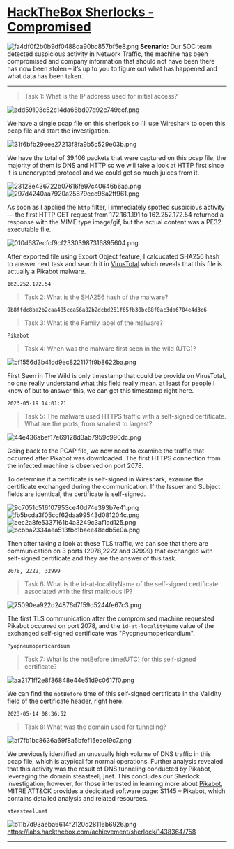 # [HackTheBox Sherlocks - Compromised](https://app.hackthebox.com/sherlocks/Compromised)

![fa4df0f2b0b9df0488da90bc857bf5e8.png](../../../_resources/fa4df0f2b0b9df0488da90bc857bf5e8.png)
**Scenario:**
Our SOC team detected suspicious activity in Network Traffic, the machine has been compromised and company information that should not have been there has now been stolen – it’s up to you to figure out what has happened and what data has been taken.

* * *
>Task 1: What is the IP address used for initial access?

![add59103c52c14da66bd07d92c749ecf.png](../../../_resources/add59103c52c14da66bd07d92c749ecf.png)

We have a single pcap file on this sherlock so I'll use Wireshark to open this pcap file and start the investigation. 

![31f6bfb29eee27213f8fa9b5c529e03b.png](../../../_resources/31f6bfb29eee27213f8fa9b5c529e03b.png)

We have the total of 39,106 packets that were captured on this pcap file, the majority of them is DNS and HTTP so we will take a look at HTTP first since it is unencrypted protocol and we could get so much juices from it.

![23128e436722b07616fe97c40646b6aa.png](../../../_resources/23128e436722b07616fe97c40646b6aa.png)
![297d4240aa7920a25879ecc98a2ff961.png](../../../_resources/297d4240aa7920a25879ecc98a2ff961.png)

As soon as I applied the `http` filter, I immediately spotted suspicious activity — the first HTTP GET request from 172.16.1.191 to 162.252.172.54 returned a response with the MIME type image/gif, but the actual content was a PE32 executable file.

![010d687ecfcf9cf23303987316895604.png](../../../_resources/010d687ecfcf9cf23303987316895604.png)

After exported file using Export Object feature, I calcucated SHA256 hash to answer next task and search it in [VirusTotal](https://www.virustotal.com/gui/file/9b8ffdc8ba2b2caa485cca56a82b2dcbd251f65fb30bc88f0ac3da6704e4d3c6) which reveals that this file is actually a Pikabot malware.

```
162.252.172.54
```

>Task 2: What is the SHA256 hash of the malware?
```
9b8ffdc8ba2b2caa485cca56a82b2dcbd251f65fb30bc88f0ac3da6704e4d3c6
```

>Task 3: What is the Family label of the malware?
```
Pikabot
```

>Task 4: When was the malware first seen in the wild (UTC)?

![cf1556d3b41dd9ec8221171f9b8622ba.png](../../../_resources/cf1556d3b41dd9ec8221171f9b8622ba.png)

First Seen in The Wild is only timestamp that could be provide on VirusTotal, no one really understand what this field really mean. at least for people I know of but to answer this, we can get this timestamp right here.

```
2023-05-19 14:01:21
```

>Task 5: The malware used HTTPS traffic with a self-signed certificate. What are the ports, from smallest to largest?

![44e436abef17e69128d3ab7959c990dc.png](../../../_resources/44e436abef17e69128d3ab7959c990dc.png)

Going back to the PCAP file, we now need to examine the traffic that occurred after Pikabot was downloaded. The first HTTPS connection from the infected machine is observed on port 2078.

To determine if a certificate is self-signed in Wireshark, examine the certificate exchanged during the communication. If the Issuer and Subject fields are identical, the certificate is self-signed.

![9c7051c516f07953ce40d74e393b7e41.png](../../../_resources/9c7051c516f07953ce40d74e393b7e41.png)
![fb5bcda3f05ccf62daa99543d081204c.png](../../../_resources/fb5bcda3f05ccf62daa99543d081204c.png)
![eec2a8fe5337161b4a3249c3af1ad125.png](../../../_resources/eec2a8fe5337161b4a3249c3af1ad125.png)
![bcbba2334aea513fbc1baee48cdb5e0a.png](../../../_resources/bcbba2334aea513fbc1baee48cdb5e0a.png)

Then after taking a look at these TLS traffic, we can see that there are communication on 3 ports (2078,2222 and 32999) that exchanged with self-signed certificate and they are the answer of this task. 

```
2078, 2222, 32999
```

>Task 6: What is the id-at-localityName of the self-signed certificate associated with the first malicious IP?

![75090ea922d24876d7f59d5244fe67c3.png](../../../_resources/75090ea922d24876d7f59d5244fe67c3.png)

The first TLS communication after the compromised machine requested Pikabot occurred on port 2078, and the `id-at-localityName` value of the exchanged self-signed certificate was "Pyopneumopericardium".

```
Pyopneumopericardium
```

>Task 7: What is the notBefore time(UTC) for this self-signed certificate?

![aa2171ff2e8f36848e44e51d9c0617f0.png](../../../_resources/aa2171ff2e8f36848e44e51d9c0617f0.png)

We can find the `notBefore` time of this self-signed certificate in the Validity field of the certificate header, right here.

```
2023-05-14 08:36:52
```

>Task 8: What was the domain used for tunneling?

![af7fb1bc8636a69f8a5bfef15eae19c7.png](../../../_resources/af7fb1bc8636a69f8a5bfef15eae19c7.png)

We previously identified an unusually high volume of DNS traffic in this pcap file, which is atypical for normal operations. Further analysis revealed that this activity was the result of DNS tunneling conducted by Pikabot, leveraging the domain steasteel[.]net. This concludes our Sherlock investigation; however, for those interested in learning more about [Pikabot](https://attack.mitre.org/software/S1145/), MITRE ATT&CK provides a dedicated software page: S1145 – Pikabot, which contains detailed analysis and related resources.

```
steasteel.net
```

![b11b7d93aeba6614f2120d28116b6926.png](../../../_resources/b11b7d93aeba6614f2120d28116b6926.png)
https://labs.hackthebox.com/achievement/sherlock/1438364/758
* * *
